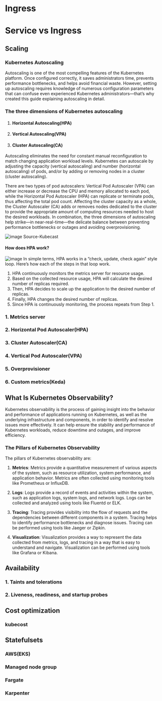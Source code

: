 # Ingress

# Service vs Ingress

## Scaling

### Kubernetes Autoscaling

Autoscaling is one of the most compelling features of the Kubernetes platform. Once configured correctly, it saves administrators time, prevents performance bottlenecks, and helps avoid financial waste. However, setting up autoscaling requires knowledge of numerous configuration parameters that can confuse even experienced Kubernetes administrators—that’s why created this guide explaining autoscaling in detail.

### The three dimensions of Kubernetes autoscaling

1. ####  Horizontal Autoscaling(HPA)
2. #### Vertical Autoscaling(VPA)
3. #### Cluster Autoscaling(CA)

Autoscaling eliminates the need for constant manual reconfiguration to match changing application workload levels. Kubernetes can autoscale by adjusting the capacity (vertical autoscaling) and number (horizontal autoscaling) of pods, and/or by adding or removing nodes in a cluster (cluster autoscaling).

There are two types of pod autoscalers: Vertical Pod Autoscaler (VPA) can either increase or decrease the CPU and memory allocated to each pod, while the Horizontal Pod Autoscaler (HPA) can replicate or terminate pods, thus affecting the total pod count. Affecting the cluster capacity as a whole, the Cluster Autoscaler (CA) adds or removes nodes dedicated to the cluster to provide the appropriate amount of computing resources needed to host the desired workloads. In combination, the three dimensions of autoscaling help strike—in near-real-time—the delicate balance between preventing performance bottlenecks or outages and avoiding overprovisioning.

![image](https://github.com/Aryan8912/Kubernetes-zero-to-hero/assets/92007507/adad64c0-4a3b-4a95-8392-1eabf836eeba) Source-Kubecast

#### How does HPA work?

![image](https://github.com/Aryan8912/Kubernetes-zero-to-hero/assets/92007507/80c80fae-bca0-418a-b6d6-284ebd7ba957)
In simple terms, HPA works in a “check, update, check again” style loop. Here’s how each of the steps in that loop work.

1. HPA continuously monitors the metrics server for resource usage.
2. Based on the collected resource usage, HPA will calculate the desired number of replicas required.
3. Then, HPA decides to scale up the application to the desired number of replicas.
4. Finally, HPA changes the desired number of replicas.
5. Since HPA is continuously monitoring, the process repeats from Step 1.

### 1. Metrics server
### 2. Horizontal Pod Autoscaler(HPA)
### 3. Cluster Autoscaler(CA)
### 4. Vertical Pod Autoscaler(VPA)
### 5. Overprovisioner
### 6. Custom metrics(Keda)


## What Is Kubernetes Observability? 

Kubernetes observability is the process of gaining insight into the behavior and performance of applications running on Kubernetes, as well as the underlying infrastructure and components, in order to identify and resolve issues more effectively. It can help ensure the stability and performance of Kubernetes workloads, reduce downtime and outages, and improve efficiency.

### The Pillars of Kubernetes Observability 

The pillars of Kubernetes observability are:

1. **Metrics**: Metrics provide a quantitative measurement of various aspects of the system, such as resource utilization, system performance, and application behavior. Metrics are often collected using monitoring tools like Prometheus or InfluxDB.

2. **Logs**: Logs provide a record of events and activities within the system, such as application logs, system logs, and network logs. Logs can be collected and analyzed using tools like Fluentd or ELK.

3. **Tracing**: Tracing provides visibility into the flow of requests and the dependencies between different components in a system. Tracing helps to identify performance bottlenecks and diagnose issues. Tracing can be performed using tools like Jaeger or Zipkin.

4. **Visualization**: Visualization provides a way to represent the data collected from metrics, logs, and tracing in a way
that is easy to understand and navigate. Visualization can be performed using tools like Grafana or Kibana.

## Availability
### 1. Taints and tolerations 
### 2. Liveness, readiness, and startup probes

## Cost optimization
### kubecost

## Statefulsets 
### AWS(EKS)
### Managed node group 
### Fargate
### Karpenter
